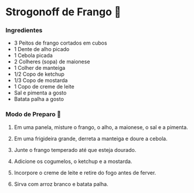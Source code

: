# Strogonoff de Frango 🐔
### **Ingredientes**

* 3 Peitos de frango cortados em cubos
* 1 Dente de alho picado
* 1 Cebola picada
* 2 Colheres (sopa) de maionese
* 1 Colher de manteiga
* 1/2 Copo de ketchup
* 1/3 Copo de mostarda
* 1 Copo de creme de leite
* Sal e pimenta a gosto
* Batata palha a gosto

### **Modo de Preparo** 🍲
1. Em uma panela, misture o frango, o alho, a maionese, o sal e a pimenta.

2. Em uma frigideira grande, derreta a manteiga e doure a cebola.

3. Junte o frango temperado até que esteja dourado.

4. Adicione os cogumelos, o ketchup e a mostarda.

5. Incorpore o creme de leite e retire do fogo antes de ferver.

6. Sirva com arroz branco e batata palha.